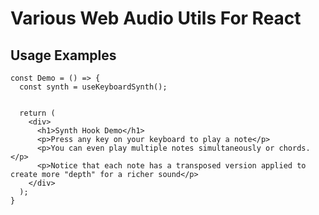 # Various Web Audio Utils For React


## Usage Examples

```tsx
const Demo = () => {
  const synth = useKeyboardSynth();

  
  return (
    <div>
      <h1>Synth Hook Demo</h1>
      <p>Press any key on your keyboard to play a note</p>
      <p>You can even play multiple notes simultaneously or chords.</p>
      <p>Notice that each note has a transposed version applied to create more "depth" for a richer sound</p>
    </div>
  );
}
```
